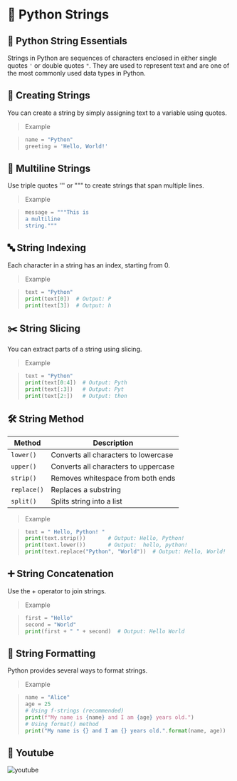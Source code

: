 # 🧵 Python Strings

## 🧬 Python String Essentials
Strings in Python are sequences of characters enclosed in either single quotes `'` or double quotes `"`. They are used to represent text and are one of the most commonly used data types in Python.

## 🧠 Creating Strings
You can create a string by simply assigning text to a variable using quotes.

> Example

>```python
>name = "Python"
>greeting = 'Hello, World!'
>```
## 🔁 Multiline Strings
Use triple quotes ''' or """ to create strings that span multiple lines.

> Example

>```python
> message = """This is
>a multiline
>string."""
>```
## 🔤 String Indexing
Each character in a string has an index, starting from 0.
> Example

>```python
>text = "Python"
>print(text[0])  # Output: P
>print(text[3])  # Output: h
>```
## ✂️ String Slicing
You can extract parts of a string using slicing.
> Example

>```python
>text = "Python"
>print(text[0:4])  # Output: Pyth
>print(text[:3])   # Output: Pyt
>print(text[2:])   # Output: thon
>```
## 🛠️ String Method
| Method      | Description                          |
| ----------- | ------------------------------------ |
| `lower()`   | Converts all characters to lowercase |
| `upper()`   | Converts all characters to uppercase |
| `strip()`   | Removes whitespace from both ends    |
| `replace()` | Replaces a substring                 |
| `split()`   | Splits string into a list            |

> Example

>```python
>text = " Hello, Python! "
>print(text.strip())       # Output: Hello, Python!
>print(text.lower())       # Output:  hello, python!
>print(text.replace("Python", "World"))  # Output: Hello, World!
>```
## ➕ String Concatenation
Use the + operator to join strings.
>Example

>```python
>first = "Hello"
>second = "World"
>print(first + " " + second)  # Output: Hello World
>```

## 🧮 String Formatting
Python provides several ways to format strings.

>Example

>```python
>name = "Alice"
>age = 25
># Using f-strings (recommended)
>print(f"My name is {name} and I am {age} years old.")
># Using format() method
>print("My name is {} and I am {} years old.".format(name, age))
>```

## 🎥 Youtube
![youtube]()

